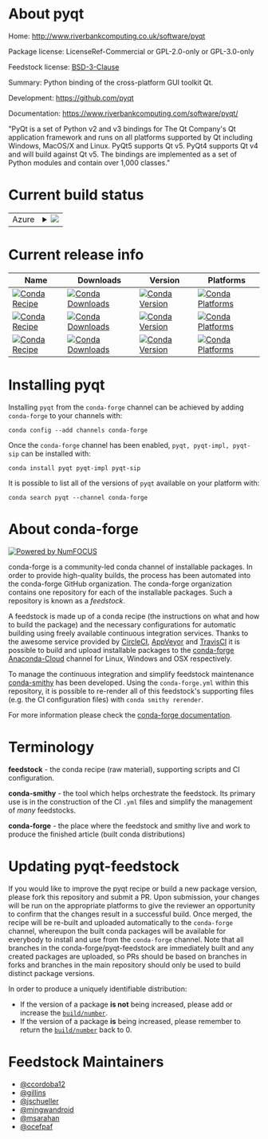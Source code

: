About pyqt
==========

Home: http://www.riverbankcomputing.co.uk/software/pyqt

Package license: LicenseRef-Commercial or GPL-2.0-only or GPL-3.0-only

Feedstock license: [BSD-3-Clause](https://github.com/conda-forge/pyqt-feedstock/blob/master/LICENSE.txt)

Summary: Python binding of the cross-platform GUI toolkit Qt.

Development: https://github.com/pyqt

Documentation: https://www.riverbankcomputing.com/software/pyqt/

"PyQt is a set of Python v2 and v3 bindings for The Qt Company's Qt
application framework and runs on all platforms supported by Qt including
Windows, MacOS/X and Linux. PyQt5 supports Qt v5. PyQt4 supports Qt v4 and
will build against Qt v5. The bindings are implemented as a set of Python
modules and contain over 1,000 classes."


Current build status
====================


<table>
    
  <tr>
    <td>Azure</td>
    <td>
      <details>
        <summary>
          <a href="https://dev.azure.com/conda-forge/feedstock-builds/_build/latest?definitionId=4133&branchName=master">
            <img src="https://dev.azure.com/conda-forge/feedstock-builds/_apis/build/status/pyqt-feedstock?branchName=master">
          </a>
        </summary>
        <table>
          <thead><tr><th>Variant</th><th>Status</th></tr></thead>
          <tbody><tr>
              <td>linux_64_python3.6.____cpython</td>
              <td>
                <a href="https://dev.azure.com/conda-forge/feedstock-builds/_build/latest?definitionId=4133&branchName=master">
                  <img src="https://dev.azure.com/conda-forge/feedstock-builds/_apis/build/status/pyqt-feedstock?branchName=master&jobName=linux&configuration=linux_64_python3.6.____cpython" alt="variant">
                </a>
              </td>
            </tr><tr>
              <td>linux_64_python3.7.____cpython</td>
              <td>
                <a href="https://dev.azure.com/conda-forge/feedstock-builds/_build/latest?definitionId=4133&branchName=master">
                  <img src="https://dev.azure.com/conda-forge/feedstock-builds/_apis/build/status/pyqt-feedstock?branchName=master&jobName=linux&configuration=linux_64_python3.7.____cpython" alt="variant">
                </a>
              </td>
            </tr><tr>
              <td>linux_64_python3.8.____cpython</td>
              <td>
                <a href="https://dev.azure.com/conda-forge/feedstock-builds/_build/latest?definitionId=4133&branchName=master">
                  <img src="https://dev.azure.com/conda-forge/feedstock-builds/_apis/build/status/pyqt-feedstock?branchName=master&jobName=linux&configuration=linux_64_python3.8.____cpython" alt="variant">
                </a>
              </td>
            </tr><tr>
              <td>linux_64_python3.9.____cpython</td>
              <td>
                <a href="https://dev.azure.com/conda-forge/feedstock-builds/_build/latest?definitionId=4133&branchName=master">
                  <img src="https://dev.azure.com/conda-forge/feedstock-builds/_apis/build/status/pyqt-feedstock?branchName=master&jobName=linux&configuration=linux_64_python3.9.____cpython" alt="variant">
                </a>
              </td>
            </tr><tr>
              <td>osx_64_python3.6.____cpython</td>
              <td>
                <a href="https://dev.azure.com/conda-forge/feedstock-builds/_build/latest?definitionId=4133&branchName=master">
                  <img src="https://dev.azure.com/conda-forge/feedstock-builds/_apis/build/status/pyqt-feedstock?branchName=master&jobName=osx&configuration=osx_64_python3.6.____cpython" alt="variant">
                </a>
              </td>
            </tr><tr>
              <td>osx_64_python3.7.____cpython</td>
              <td>
                <a href="https://dev.azure.com/conda-forge/feedstock-builds/_build/latest?definitionId=4133&branchName=master">
                  <img src="https://dev.azure.com/conda-forge/feedstock-builds/_apis/build/status/pyqt-feedstock?branchName=master&jobName=osx&configuration=osx_64_python3.7.____cpython" alt="variant">
                </a>
              </td>
            </tr><tr>
              <td>osx_64_python3.8.____cpython</td>
              <td>
                <a href="https://dev.azure.com/conda-forge/feedstock-builds/_build/latest?definitionId=4133&branchName=master">
                  <img src="https://dev.azure.com/conda-forge/feedstock-builds/_apis/build/status/pyqt-feedstock?branchName=master&jobName=osx&configuration=osx_64_python3.8.____cpython" alt="variant">
                </a>
              </td>
            </tr><tr>
              <td>osx_64_python3.9.____cpython</td>
              <td>
                <a href="https://dev.azure.com/conda-forge/feedstock-builds/_build/latest?definitionId=4133&branchName=master">
                  <img src="https://dev.azure.com/conda-forge/feedstock-builds/_apis/build/status/pyqt-feedstock?branchName=master&jobName=osx&configuration=osx_64_python3.9.____cpython" alt="variant">
                </a>
              </td>
            </tr>
          </tbody>
        </table>
      </details>
    </td>
  </tr>
</table>

Current release info
====================

| Name | Downloads | Version | Platforms |
| --- | --- | --- | --- |
| [![Conda Recipe](https://img.shields.io/badge/recipe-pyqt-green.svg)](https://anaconda.org/conda-forge/pyqt) | [![Conda Downloads](https://img.shields.io/conda/dn/conda-forge/pyqt.svg)](https://anaconda.org/conda-forge/pyqt) | [![Conda Version](https://img.shields.io/conda/vn/conda-forge/pyqt.svg)](https://anaconda.org/conda-forge/pyqt) | [![Conda Platforms](https://img.shields.io/conda/pn/conda-forge/pyqt.svg)](https://anaconda.org/conda-forge/pyqt) |
| [![Conda Recipe](https://img.shields.io/badge/recipe-pyqt--impl-green.svg)](https://anaconda.org/conda-forge/pyqt-impl) | [![Conda Downloads](https://img.shields.io/conda/dn/conda-forge/pyqt-impl.svg)](https://anaconda.org/conda-forge/pyqt-impl) | [![Conda Version](https://img.shields.io/conda/vn/conda-forge/pyqt-impl.svg)](https://anaconda.org/conda-forge/pyqt-impl) | [![Conda Platforms](https://img.shields.io/conda/pn/conda-forge/pyqt-impl.svg)](https://anaconda.org/conda-forge/pyqt-impl) |
| [![Conda Recipe](https://img.shields.io/badge/recipe-pyqt--sip-green.svg)](https://anaconda.org/conda-forge/pyqt-sip) | [![Conda Downloads](https://img.shields.io/conda/dn/conda-forge/pyqt-sip.svg)](https://anaconda.org/conda-forge/pyqt-sip) | [![Conda Version](https://img.shields.io/conda/vn/conda-forge/pyqt-sip.svg)](https://anaconda.org/conda-forge/pyqt-sip) | [![Conda Platforms](https://img.shields.io/conda/pn/conda-forge/pyqt-sip.svg)](https://anaconda.org/conda-forge/pyqt-sip) |

Installing pyqt
===============

Installing `pyqt` from the `conda-forge` channel can be achieved by adding `conda-forge` to your channels with:

```
conda config --add channels conda-forge
```

Once the `conda-forge` channel has been enabled, `pyqt, pyqt-impl, pyqt-sip` can be installed with:

```
conda install pyqt pyqt-impl pyqt-sip
```

It is possible to list all of the versions of `pyqt` available on your platform with:

```
conda search pyqt --channel conda-forge
```


About conda-forge
=================

[![Powered by NumFOCUS](https://img.shields.io/badge/powered%20by-NumFOCUS-orange.svg?style=flat&colorA=E1523D&colorB=007D8A)](http://numfocus.org)

conda-forge is a community-led conda channel of installable packages.
In order to provide high-quality builds, the process has been automated into the
conda-forge GitHub organization. The conda-forge organization contains one repository
for each of the installable packages. Such a repository is known as a *feedstock*.

A feedstock is made up of a conda recipe (the instructions on what and how to build
the package) and the necessary configurations for automatic building using freely
available continuous integration services. Thanks to the awesome service provided by
[CircleCI](https://circleci.com/), [AppVeyor](https://www.appveyor.com/)
and [TravisCI](https://travis-ci.com/) it is possible to build and upload installable
packages to the [conda-forge](https://anaconda.org/conda-forge)
[Anaconda-Cloud](https://anaconda.org/) channel for Linux, Windows and OSX respectively.

To manage the continuous integration and simplify feedstock maintenance
[conda-smithy](https://github.com/conda-forge/conda-smithy) has been developed.
Using the ``conda-forge.yml`` within this repository, it is possible to re-render all of
this feedstock's supporting files (e.g. the CI configuration files) with ``conda smithy rerender``.

For more information please check the [conda-forge documentation](https://conda-forge.org/docs/).

Terminology
===========

**feedstock** - the conda recipe (raw material), supporting scripts and CI configuration.

**conda-smithy** - the tool which helps orchestrate the feedstock.
                   Its primary use is in the construction of the CI ``.yml`` files
                   and simplify the management of *many* feedstocks.

**conda-forge** - the place where the feedstock and smithy live and work to
                  produce the finished article (built conda distributions)


Updating pyqt-feedstock
=======================

If you would like to improve the pyqt recipe or build a new
package version, please fork this repository and submit a PR. Upon submission,
your changes will be run on the appropriate platforms to give the reviewer an
opportunity to confirm that the changes result in a successful build. Once
merged, the recipe will be re-built and uploaded automatically to the
`conda-forge` channel, whereupon the built conda packages will be available for
everybody to install and use from the `conda-forge` channel.
Note that all branches in the conda-forge/pyqt-feedstock are
immediately built and any created packages are uploaded, so PRs should be based
on branches in forks and branches in the main repository should only be used to
build distinct package versions.

In order to produce a uniquely identifiable distribution:
 * If the version of a package **is not** being increased, please add or increase
   the [``build/number``](https://conda.io/docs/user-guide/tasks/build-packages/define-metadata.html#build-number-and-string).
 * If the version of a package **is** being increased, please remember to return
   the [``build/number``](https://conda.io/docs/user-guide/tasks/build-packages/define-metadata.html#build-number-and-string)
   back to 0.

Feedstock Maintainers
=====================

* [@ccordoba12](https://github.com/ccordoba12/)
* [@gillins](https://github.com/gillins/)
* [@jschueller](https://github.com/jschueller/)
* [@mingwandroid](https://github.com/mingwandroid/)
* [@msarahan](https://github.com/msarahan/)
* [@ocefpaf](https://github.com/ocefpaf/)

